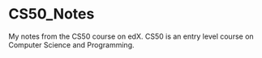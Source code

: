 # CS50_Notes
My notes from the CS50 course on edX. CS50 is an entry level course on Computer Science and Programming.
